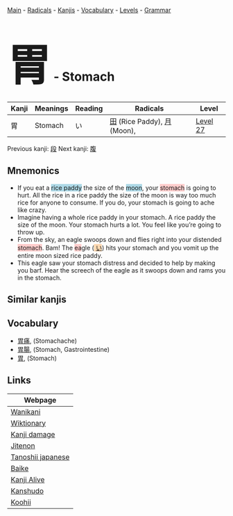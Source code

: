 <style> bigfont {font-size: 100px}</style>
[Main](../index.md) -
[Radicals](../radicals.md) -
[Kanjis](../kanjis.md) -
[Vocabulary](../vocabulary.md) -
[Levels](../levels.md) -
[Grammar](../grammar.md)
# <bigfont> 胃</bigfont> - Stomach 

| Kanji | Meanings | Reading | Radicals | Level |
| --- | --- | --- | --- | --- |
| 胃 | Stomach | い | [田](../radicals/田.md) (Rice Paddy), [月](../radicals/月.md) (Moon),  | [Level 27](../levels/wk_level27.md) |

Previous kanji: [段](段.md) Next kanji: [腹](腹.md) 

## Mnemonics
 * If you eat a <span style="background-color:#ADD8E6"> rice paddy</span> the size of the <span style="background-color:#ADD8E6"> moon</span>, your <span style="background-color:#ffcccb"> stomach</span> is going to hurt. All the rice in a rice paddy the size of the moon is way too much rice for anyone to consume. If you do, your stomach is going to ache like crazy.
* Imagine having a whole rice paddy in your stomach. A rice paddy the size of the moon. Your stomach hurts a lot. You feel like you’re going to throw up.
* From the sky, an eagle swoops down and flies right into your distended <span style="background-color:#ffcccb"> stomach</span>. Bam! The <span style="background-color:#ffcccb"> ea</span>gle (<span style="background-color:#fed8b1"> [い](https://jisho.org/search/い)</span>) hits your stomach and you vomit up the entire moon sized rice paddy.
* This eagle saw your stomach distress and decided to help by making you barf. Hear the screech of the eagle as it swoops down and rams you in the stomach.


## Similar kanjis
 


## Vocabulary
 * [胃痛](../vocabulary/胃.md), (Stomachache)
* [胃腸](../vocabulary/胃.md), (Stomach, Gastrointestine)
* [胃](../vocabulary/胃.md), (Stomach)



## Links 

| Webpage |
| --- |
| [Wanikani          ](https://www.wanikani.com/kanji/胃) |
| [Wiktionary        ](https://en.wiktionary.org/wiki/胃) |
| [Kanji damage      ](http://www.kanjidamage.com/kanji/search?utf8=✓&q=胃) |
| [Jitenon           ](https://jitenon.com/kanji/胃) |
| [Tanoshii japanese ](https://www.tanoshiijapanese.com/dictionary/kanji.cfm?k=胃) |
| [Baike             ](https://baike.baidu.com/item/胃) |
| [Kanji Alive       ](https://app.kanjialive.com/胃) |
| [Kanshudo          ](https://www.kanshudo.com/searchmn?q=胃) |
| [Koohii            ](https://kanji.koohii.com/study/kanji/胃) |

